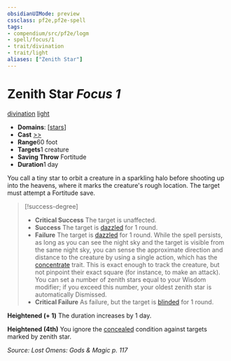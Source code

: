 ```yaml
---
obsidianUIMode: preview
cssclass: pf2e,pf2e-spell
tags:
- compendium/src/pf2e/logm
- spell/focus/1
- trait/divination
- trait/light
aliases: ["Zenith Star"]
---
```

# Zenith Star *Focus 1*   
[divination](../../Rules/traits/divination.md)  [light](../../Rules/traits/light.md)  

- **Domains**: [[stars](../setting/domains.md#Stars)]
- **Cast** [>>](../../Rules/core-rulebook/chapter-9-playing-the-game.md#Actions "Two-Action") 
- **Range**60 foot
- **Targets**1 creature
- **Saving Throw** Fortitude
- **Duration**1 day

You call a tiny star to orbit a creature in a sparkling halo before shooting up into the heavens, where it marks the creature's rough location. The target must attempt a Fortitude save.

> [!success-degree] 
> - **Critical Success** The target is unaffected.
> - **Success** The target is [dazzled](../../Rules/conditions.md#Dazzled) for 1 round.
> - **Failure** The target is [dazzled](../../Rules/conditions.md#Dazzled) for 1 round. While the spell persists, as long as you can see the night sky and the target is visible from the same night sky, you can sense the approximate direction and distance to the creature by using a single action, which has the [concentrate](../../Rules/traits/concentrate.md) trait. This is exact enough to track the creature, but not pinpoint their exact square (for instance, to make an attack). You can set a number of zenith stars equal to your Wisdom modifier; if you exceed this number, your oldest zenith star is automatically Dismissed.
> - **Critical Failure** As failure, but the target is [blinded](../../Rules/conditions.md#Blinded) for 1 round.

**Heightened (+ 1)** The duration increases by 1 day.

**Heightened (4th)** You ignore the [concealed](../../Rules/conditions.md#Concealed) condition against targets marked by zenith star.

*Source: Lost Omens: Gods & Magic p. 117*